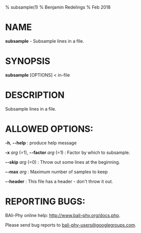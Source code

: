 % subsample(1)
% Benjamin Redelings
% Feb 2018

# NAME

**subsample** - Subsample lines in a file.

# SYNOPSIS

**subsample** [OPTIONS] < in-file

# DESCRIPTION

Subsample lines in a file.

# ALLOWED OPTIONS:
**-h**, **--help**
: produce help message

**-x** _arg_ (=1), **--factor** _arg_ (=1)
: Factor by which to subsample.

**--skip** _arg_ (=0)
: Throw out some lines at the beginning.

**--max** _arg_
: Maximum number of samples to keep

**--header**
: This file has a header - don't throw it out.


# REPORTING BUGS:
 BAli-Phy online help: <http://www.bali-phy.org/docs.php>.

Please send bug reports to <bali-phy-users@googlegroups.com>.

